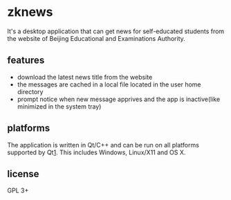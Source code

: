 ﻿# zknews
It's a desktop application that can get news for self-educated students 
from the website of Beijing Educational and Examinations Authority.

## features
* download the latest news title from the website
* the messages are cached in a local file located in the user home directory
* prompt notice when new message apprives and the app is inactive(like minimized in the system tray)

## platforms
The application is written in Qt/C++ and can be run on all platforms supported
by Qt[1]. This includes Windows, Linux/X11 and OS X.

[1]: http://qt.io "Qt"

## license
GPL 3+